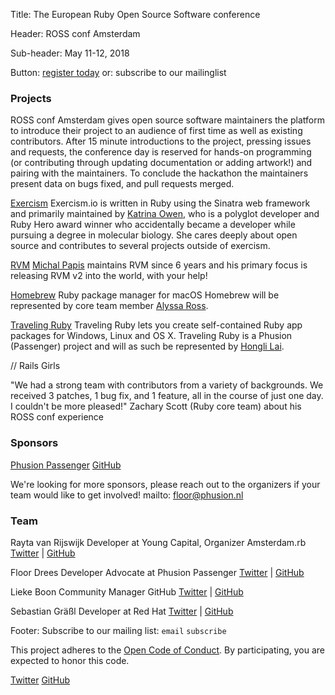 Title:
The European Ruby Open Source Software conference

Header:
ROSS conf Amsterdam

Sub-header:
May 11-12, 2018

Button:
[register today](rossconfams.eventbrite.co.uk)
or: subscribe to our mailinglist

### Projects
ROSS conf Amsterdam gives open source software maintainers the platform to introduce their project to an audience of first time as well as existing contributors. After 15 minute introductions to the project, pressing issues and requests, the conference day is reserved for hands-on programming (or contributing through updating documentation or adding artwork!) and pairing with the maintainers. To conclude the hackathon the maintainers present data on bugs fixed, and pull requests merged.

[Exercism](http://exercism.io/)
Exercism.io is written in Ruby using the Sinatra web framework and primarily maintained by [Katrina Owen](https://github.com/kytrinyx), who is a polyglot developer and Ruby Hero award winner who accidentally became a developer while pursuing a degree in molecular biology. She cares deeply about open source and contributes to several projects outside of exercism.

[RVM](http://rvm.io/)
[Michal Papis](https://github.com/mpapis) maintains RVM since 6 years and his primary focus is releasing RVM v2 into the world, with your help!

[Homebrew](https://brew.sh/)
Ruby package manager for macOS Homebrew will be represented by core team member [Alyssa Ross](https://github.com/alyssais).

[Traveling Ruby](http://phusion.github.io/traveling-ruby/)
Traveling Ruby lets you create self-contained Ruby app packages for Windows, Linux and OS X. Traveling Ruby is a Phusion (Passenger) project and will as such be represented by [Hongli Lai](https://github.com/foobarwidget).

// Rails Girls


"We had a strong team with contributors from a variety of backgrounds. We received 3 patches, 1 bug fix, and 1 feature, all in the course of just one day. I couldn't be more pleased!"
Zachary Scott (Ruby core team) about his ROSS conf experience


### Sponsors
[Phusion Passenger](https://www.phusion.nl/)
[GitHub](https://www.github.com/)

We're looking for more sponsors, please reach out to the organizers if your team would like to get involved!
mailto: floor@phusion.nl

### Team
Rayta van Rijswijk
Developer at Young Capital, Organizer Amsterdam.rb
[Twitter](https://twitter.com/raytalks) | [GitHub](https://github.com/raytalks)

Floor Drees
Developer Advocate at Phusion Passenger
[Twitter](https://twitter.com/floordrees) | [GitHub](https://github.com/FloorD)

Lieke Boon
Community Manager GitHub
[Twitter](https://twitter.com/Lieke2208) | [GitHub](https://github.com/Lieke22)

Sebastian Gräßl
Developer at Red Hat
[Twitter](https://twitter.com/bastilian) | [GitHub](https://github.com/bastilian)

Footer:
Subscribe to our mailing list:
`email` `subscribe`

This project adheres to the [Open Code of Conduct](http://todogroup.org/opencodeofconduct/#ROSSConf/hello@rossconf.io). By participating, you are expected to honor this code.

[Twitter](http://twitter.com/rossconf) 
[GitHub]()
